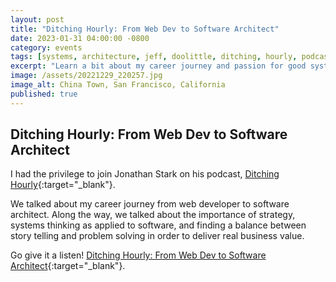 ```yaml
---
layout: post
title: "Ditching Hourly: From Web Dev to Software Architect"
date: 2023-01-31 04:00:00 -0800
category: events
tags: [systems, architecture, jeff, doolittle, ditching, hourly, podcast, interview]
excerpt: "Learn a bit about my career journey and passion for good system design"
image: /assets/20221229_220257.jpg
image_alt: China Town, San Francisco, California
published: true
---
```


## Ditching Hourly: From Web Dev to Software Architect

I had the privilege to join Jonathan Stark on his podcast, [Ditching Hourly](https://podcast.ditchinghourly.com/about){:target="_blank"}.

We talked about my career journey from web developer to software architect. Along the way, we talked about the importance of strategy, systems thinking as applied to software, and finding a balance between story telling and problem solving in order to deliver real business value.

Go give it a listen! [Ditching Hourly: From Web Dev to Software Architect](https://podcast.ditchinghourly.com/episodes/jeff-doolittle-from-web-dev-to-software-architect){:target="_blank"}.
